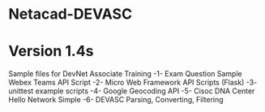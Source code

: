 # Netacad-DEVASC
# Version 1.4s
Sample files for DevNet Associate Training
-1- Exam Question Sample Webex Teams API Script
-2- Micro Web Framework API Scripts (Flask)
-3- unittest example scripts
-4- Google Geocoding API
-5- Cisoc DNA Center Hello Network Simple
-6- DEVASC Parsing, Converting, Filtering


